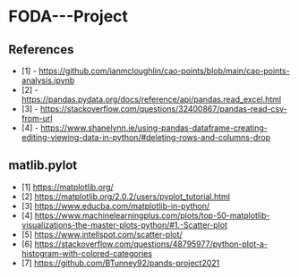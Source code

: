 # FODA---Project

## References
- [1] - https://github.com/ianmcloughlin/cao-points/blob/main/cao-points-analysis.ipynb
- [2] - https://pandas.pydata.org/docs/reference/api/pandas.read_excel.html
- [3] - https://stackoverflow.com/questions/32400867/pandas-read-csv-from-url
- [4] - https://www.shanelynn.ie/using-pandas-dataframe-creating-editing-viewing-data-in-python/#deleting-rows-and-columns-drop




## matlib.pylot

- [1] https://matplotlib.org/
- [2] https://matplotlib.org/2.0.2/users/pyplot_tutorial.html
- [3] https://www.educba.com/matplotlib-in-python/ 
- [4] https://www.machinelearningplus.com/plots/top-50-matplotlib-visualizations-the-master-plots-python/#1.-Scatter-plot
- [5] https://www.intellspot.com/scatter-plot/
- [6] https://stackoverflow.com/questions/48795977/python-plot-a-histogram-with-colored-categories
- [7] https://github.com/BTunney92/pands-project2021